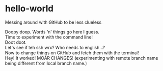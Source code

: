 # hello-world
Messing around with GitHub to be less clueless.

Doopy doop.
Words 'n' things go here I guess.<br/>
Time to experiment with the command line!<br/>
Doot doot.<br/>
Let's see if teh ssh wrx? Who needs to english...?<br/>
Now to change things on GitHub and fetch them with the terminal!<br/>
Hey! It worked!
MOAR CHANGES! (experimenting with remote branch name being different from local branch name.)
